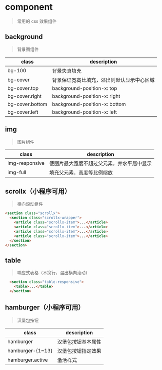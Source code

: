 # component
> 常用的 css 效果组件

## background
> 背景图组件

 class           | description
 --------------- | ----------------------------------------------
 bg-100          | 背景失真填充
 bg-cover        | 背景保证宽高比填充，溢出则默认显示中心区域
 bg-cover.top    | background-position-x: top
 bg-cover.right  | background-position-x: right
 bg-cover.bottom | background-position-x: bottom
 bg-cover.left   | background-position-x: left

## img
> 图片组件

 class           | description
 --------------- | ----------------------------------------------
 img-responsive  | 使图片最大宽度不超过父元素，并水平居中显示
 img-full        | 填充父元素，高度等比例缩放

## scrollx（小程序可用）
> 横向滚动组件

```html
<section class="scrollx">
  <section class="scrollx-wrapper">
    <article class="scrollx-item">...</article>
    <article class="scrollx-item">...</article>
    <article class="scrollx-item">...</article>
    <article class="scrollx-item">...</article>
  </section>
</section>
```

## table
> 响应式表格（不换行，溢出横向滚动）

```html
  <section class="table-responsive">
    <table>...</table>
  </section>
```

## hamburger（小程序可用）
> 汉堡包按钮

 class            | description
 ---------------- | ----------------------------------------------
 hamburger        | 汉堡包按钮基本属性
 hamburger-{1~13} | 汉堡包按钮指定效果
 hamburger.active | 激活样式